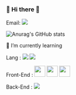 ### 👋 Hi there 👋

Email:
<a href="mailto:hyeondnr1023@gmail.com" target="_blank"><img src="https://img.shields.io/badge/hyeondnr1023@gmail.com-EA4335?style=flat-square&logo=Gmail&logoColor=white"/></a>

![Anurag's GitHub stats](https://github-readme-stats.vercel.app/api?username=juhno1023&show_icons=true&theme=default)

🌱 I’m currently learning 
<p>
  Lang :
  <img src="https://img.shields.io/badge/Python-blue?style=flat-square&logo=Python&logoColor=white"/> 
  <img src="https://img.shields.io/badge/Java-orange?style=flat-square&logo=Java&logoColor=white"/> 
</p>
<p>
  Front-End : 
  <code><img height="30" src="https://raw.githubusercontent.com/dereknguyen269/dereknguyen269/master/images/html.png"></code>
  <code><img height="30" src="https://raw.githubusercontent.com/dereknguyen269/dereknguyen269/master/images/css3.png"></code>
  <code><img height="30" src="https://raw.githubusercontent.com/dereknguyen269/dereknguyen269/master/images/js.png"></code>
</p>
<p>
  Back-End :
  <img src="https://img.shields.io/badge/Spring-green?style=flat-square&logo=Spring&logoColor=white"/> 
</p>
